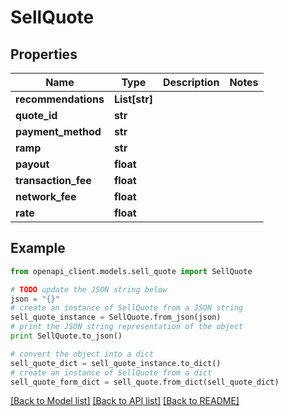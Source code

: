 # SellQuote


## Properties
Name | Type | Description | Notes
------------ | ------------- | ------------- | -------------
**recommendations** | **List[str]** |  | 
**quote_id** | **str** |  | 
**payment_method** | **str** |  | 
**ramp** | **str** |  | 
**payout** | **float** |  | 
**transaction_fee** | **float** |  | 
**network_fee** | **float** |  | 
**rate** | **float** |  | 

## Example

```python
from openapi_client.models.sell_quote import SellQuote

# TODO update the JSON string below
json = "{}"
# create an instance of SellQuote from a JSON string
sell_quote_instance = SellQuote.from_json(json)
# print the JSON string representation of the object
print SellQuote.to_json()

# convert the object into a dict
sell_quote_dict = sell_quote_instance.to_dict()
# create an instance of SellQuote from a dict
sell_quote_form_dict = sell_quote.from_dict(sell_quote_dict)
```
[[Back to Model list]](../README.md#documentation-for-models) [[Back to API list]](../README.md#documentation-for-api-endpoints) [[Back to README]](../README.md)



